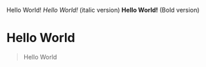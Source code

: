 Hello World!
*Hello World!* (italic version)
**Hello World!** (Bold version)
# Hello World

> Hello World
